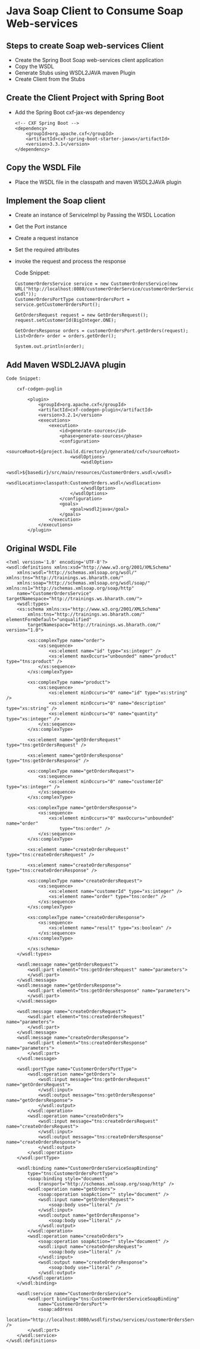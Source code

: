 # Java Soap Client to Consume Soap Web-services


## Steps to create Soap web-services Client

-	Create the Spring Boot Soap web-services client application
-	Copy the WSDL
-	Generate Stubs using WSDL2JAVA maven Plugin
-	Create Client from the Stubs

	

## 	Create the Client Project with Spring Boot 

-	Add the Spring Boot cxf-jax-ws dependency
		
		<!-- CXF Spring Boot -->
		<dependency>
			<groupId>org.apache.cxf</groupId>
			<artifactId>cxf-spring-boot-starter-jaxws</artifactId>
			<version>3.3.1</version>
		</dependency>



## 	Copy the WSDL File

-	Place the WSDL file in the classpath and maven WSDL2JAVA plugin		



##	Implement the Soap client

-	Create an instance of ServiceImpl by Passing the WSDL Location
-	Get the Port instance
-	Create a request instance
-	Set the required attributes
-	invoke the request and process the response


	Code Snippet:
	
		
		CustomerOrdersService service = new CustomerOrdersService(new URL("http://localhost:8080/customerOrderService/customerOrderService?wsdl"));
		CustomerOrdersPortType customerOrdersPort = service.getCustomerOrdersPort();
		
		GetOrdersRequest request = new GetOrdersRequest();
		request.setCustomerId(BigInteger.ONE);
		
		GetOrdersResponse orders = customerOrdersPort.getOrders(request);
		List<Order> order = orders.getOrder();
		
		System.out.println(order);



##	Add Maven WSDL2JAVA plugin

	Code Snippet:
	
		cxf-codgen-puglin
		
			<plugin>
				<groupId>org.apache.cxf</groupId>
				<artifactId>cxf-codegen-plugin</artifactId>
				<version>3.2.1</version>
				<executions>
					<execution>
						<id>generate-sources</id>
						<phase>generate-sources</phase>
						<configuration>
							<sourceRoot>${project.build.directory}/generated/cxf</sourceRoot>
							<wsdlOptions>
								<wsdlOption>
									<wsdl>${basedir}/src/main/resources/CustomerOrders.wsdl</wsdl>
									<wsdlLocation>classpath:CustomerOrders.wsdl</wsdlLocation>
								</wsdlOption>
							</wsdlOptions>
						</configuration>
						<goals>
							<goal>wsdl2java</goal>
						</goals>
					</execution>
				</executions>
			</plugin>

			
##	Original WSDL File

	<?xml version='1.0' encoding='UTF-8'?>
	<wsdl:definitions xmlns:xsd="http://www.w3.org/2001/XMLSchema"
		xmlns:wsdl="http://schemas.xmlsoap.org/wsdl/" xmlns:tns="http://trainings.ws.bharath.com/"
		xmlns:soap="http://schemas.xmlsoap.org/wsdl/soap/" xmlns:ns1="http://schemas.xmlsoap.org/soap/http"
		name="CustomerOrdersService" targetNamespace="http://trainings.ws.bharath.com/">
		<wsdl:types>
		<xs:schema xmlns:xs="http://www.w3.org/2001/XMLSchema"
			xmlns:tns="http://trainings.ws.bharath.com/" elementFormDefault="unqualified"
			targetNamespace="http://trainings.ws.bharath.com/" version="1.0">

			<xs:complexType name="order">
				<xs:sequence>
					<xs:element name="id" type="xs:integer" />
					<xs:element maxOccurs="unbounded" name="product" type="tns:product" />
				</xs:sequence>
			</xs:complexType>

			<xs:complexType name="product">
				<xs:sequence>
					<xs:element minOccurs="0" name="id" type="xs:string" />
					<xs:element minOccurs="0" name="description" type="xs:string" />
					<xs:element minOccurs="0" name="quantity" type="xs:integer" />
				</xs:sequence>
			</xs:complexType>

			<xs:element name="getOrdersRequest" type="tns:getOrdersRequest" />

			<xs:element name="getOrdersResponse" type="tns:getOrdersResponse" />

			<xs:complexType name="getOrdersRequest">
				<xs:sequence>
					<xs:element minOccurs="0" name="customerId" type="xs:integer" />
				</xs:sequence>
			</xs:complexType>

			<xs:complexType name="getOrdersResponse">
				<xs:sequence>
					<xs:element minOccurs="0" maxOccurs="unbounded" name="order"
						type="tns:order" />
				</xs:sequence>
			</xs:complexType>

			<xs:element name="createOrdersRequest" type="tns:createOrdersRequest" />

			<xs:element name="createOrdersResponse" type="tns:createOrdersResponse" />

			<xs:complexType name="createOrdersRequest">
				<xs:sequence>
					<xs:element name="customerId" type="xs:integer" />
					<xs:element name="order" type="tns:order" />
				</xs:sequence>
			</xs:complexType>

			<xs:complexType name="createOrdersResponse">
				<xs:sequence>
					<xs:element name="result" type="xs:boolean" />
				</xs:sequence>
			</xs:complexType>

			</xs:schema>
		</wsdl:types>

		<wsdl:message name="getOrdersRequest">
			<wsdl:part element="tns:getOrdersRequest" name="parameters">
			</wsdl:part>
		</wsdl:message>
		<wsdl:message name="getOrdersResponse">
			<wsdl:part element="tns:getOrdersResponse" name="parameters">
			</wsdl:part>
		</wsdl:message>

		<wsdl:message name="createOrdersRequest">
			<wsdl:part element="tns:createOrdersRequest" name="parameters">
			</wsdl:part>
		</wsdl:message>
		<wsdl:message name="createOrdersResponse">
			<wsdl:part element="tns:createOrdersResponse" name="parameters">
			</wsdl:part>
		</wsdl:message>

		<wsdl:portType name="CustomerOrdersPortType">
			<wsdl:operation name="getOrders">
				<wsdl:input message="tns:getOrdersRequest" name="getOrdersRequest">
				</wsdl:input>
				<wsdl:output message="tns:getOrdersResponse" name="getOrdersResponse">
				</wsdl:output>
			</wsdl:operation>
			<wsdl:operation name="createOrders">
				<wsdl:input message="tns:createOrdersRequest" name="createOrdersRequest">
				</wsdl:input>
				<wsdl:output message="tns:createOrdersResponse" name="createOrdersResponse">
				</wsdl:output>
			</wsdl:operation>
		</wsdl:portType>

		<wsdl:binding name="CustomerOrdersServiceSoapBinding"
			type="tns:CustomerOrdersPortType">
			<soap:binding style="document"
				transport="http://schemas.xmlsoap.org/soap/http" />
			<wsdl:operation name="getOrders">
				<soap:operation soapAction="" style="document" />
				<wsdl:input name="getOrdersRequest">
					<soap:body use="literal" />
				</wsdl:input>
				<wsdl:output name="getOrdersResponse">
					<soap:body use="literal" />
				</wsdl:output>
			</wsdl:operation>
			<wsdl:operation name="createOrders">
				<soap:operation soapAction="" style="document" />
				<wsdl:input name="createOrdersRequest">
					<soap:body use="literal" />
				</wsdl:input>
				<wsdl:output name="createOrdersResponse">
					<soap:body use="literal" />
				</wsdl:output>
			</wsdl:operation>
		</wsdl:binding>

		<wsdl:service name="CustomerOrdersService">
			<wsdl:port binding="tns:CustomerOrdersServiceSoapBinding"
				name="CustomerOrdersPort">
				<soap:address
					location="http://localhost:8080/wsdlfirstws/services/customerOrdersService" />
			</wsdl:port>
		</wsdl:service>
	</wsdl:definitions>	
